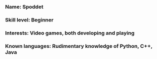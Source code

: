 ### Name: Spoddet
### Skill level: Beginner
### Interests: Video games, both developing and playing
### Known languages: Rudimentary knowledge of Python, C++, Java
